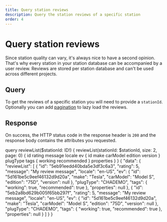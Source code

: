 ```yaml
---
title: Query station reviews
description: Query the station reviews of a specific station
order: 4
---
```


# Query station reviews
Since station quality can vary, it's always nice to have a second opinion. That's why every station in your station database can be accompanied by a user review. Reviews are stored per station database and can't be used across different projects.

## Query
To get the reviews of a specific station you will need to provide a `stationId`. Optionally you can add [pagination]() to lazy load the reviews.

<schema name="reviewList"></schema>

## Response
On success, the HTTP status code in the response header is `200` and the response body contains the attributes you requested.

<playground url="https://playground.chargetrip.com/?page=reviewListLazyLoading">
<code-block query="reviewList">					
query reviewList($stationId: ID!) {
  reviewList(stationId: $stationId, size: 2, page: 0) {
    id
    rating
    message
    locale
    ev {
      id
      make
      carModel
      edition
      version
    }
    plugType
    tags {
      working
      recommended
    }
    properties
  }
}
</code-block>
<code-block>
{
  "data": {
    "reviewList": [
      {
        "id": "5eb91eedd40bda5e3df3c6a3",
        "rating": 5,
        "message": "My review message",
        "locale": "en-US",
        "ev": {
          "id": "5d161be5c9eef46132d9d20a",
          "make": "Tesla",
          "carModel": "Model S",
          "edition": "75D",
          "version": null
        },
        "plugType": "CHADEMO",
        "tags": {
          "working": true,
          "recommended": true
        },
        "properties": null
      },
      {
        "id": "5eb2a8bd629b005f65bb297f",
        "rating": 5,
        "message": "My review message",
        "locale": "en-US",
        "ev": {
          "id": "5d161be5c9eef46132d9d20a",
          "make": "Tesla",
          "carModel": "Model S",
          "edition": "75D",
          "version": null
        },
        "plugType": "CHADEMO",
        "tags": {
          "working": true,
          "recommended": true
        },
        "properties": null
      }
    ]
  }
}
</code-block>
</playground>